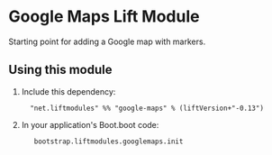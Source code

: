 # Google Maps Lift Module

Starting point for adding a Google map with markers. 

## Using this module

1. Include this dependency:

         "net.liftmodules" %% "google-maps" % (liftVersion+"-0.13")    

2. In your application's Boot.boot code:

          bootstrap.liftmodules.googlemaps.init

